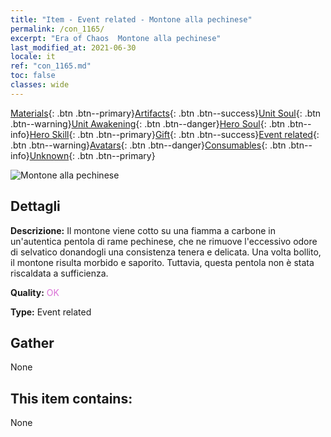 ```yaml
---
title: "Item - Event related - Montone alla pechinese"
permalink: /con_1165/
excerpt: "Era of Chaos  Montone alla pechinese"
last_modified_at: 2021-06-30
locale: it
ref: "con_1165.md"
toc: false
classes: wide
---
```

 [Materials](/ItemsIT/){: .btn .btn--primary}[Artifacts](/ItemsIT/Artifacts/){: .btn .btn--success}[Unit Soul](/ItemsIT/UnitSoul/){: .btn .btn--warning}[Unit Awakening](/ItemsIT/UnitAwakening/){: .btn .btn--danger}[Hero Soul](/ItemsIT/HeroSoul/){: .btn .btn--info}[Hero Skill](/ItemsIT/HeroSkill/){: .btn .btn--primary}[Gift](/ItemsIT/Gift/){: .btn .btn--success}[Event related](/ItemsIT/Events/){: .btn .btn--warning}[Avatars](/ItemsIT/Avatars/){: .btn .btn--danger}[Consumables](/ItemsIT/Consumables/){: .btn .btn--info}[Unknown](/ItemsIT/Unknown/){: .btn .btn--primary}

 ![Montone alla pechinese](/images/t/i_81511111.png)

## Dettagli
 **Descrizione:** Il montone viene cotto su una fiamma a carbone in un'autentica pentola di rame pechinese, che ne rimuove l'eccessivo odore di selvatico donandogli una consistenza tenera e delicata. Una volta bollito, il montone risulta morbido e saporito. Tuttavia, questa pentola non è stata riscaldata a sufficienza.

 **Quality:** <span style="color: #DA70D6">OK</span>

 **Type:** Event related

## Gather

  None

## This item contains:

  None

